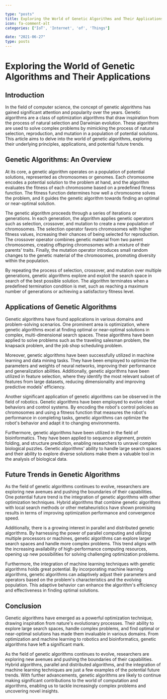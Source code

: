 ```yaml
---

type: "posts"
title: Exploring the World of Genetic Algorithms and Their Applications
icon: fa-comment-alt
categories: ["IoT', 'Internet', 'of', 'Things"]

date: "2021-06-27"
type: posts
---
```





# Exploring the World of Genetic Algorithms and Their Applications

## Introduction

In the field of computer science, the concept of genetic algorithms has gained significant attention and popularity over the years. Genetic algorithms are a class of optimization algorithms that draw inspiration from the process of natural selection and Darwinian evolution. These algorithms are used to solve complex problems by mimicking the process of natural selection, reproduction, and mutation in a population of potential solutions. This article aims to delve into the world of genetic algorithms, exploring their underlying principles, applications, and potential future trends.

## Genetic Algorithms: An Overview

At its core, a genetic algorithm operates on a population of potential solutions, represented as chromosomes or genomes. Each chromosome encodes a potential solution to the problem at hand, and the algorithm evaluates the fitness of each chromosome based on a predefined fitness function. The fitness function determines how well a chromosome solves the problem, and it guides the genetic algorithm towards finding an optimal or near-optimal solution.

The genetic algorithm proceeds through a series of iterations or generations. In each generation, the algorithm applies genetic operators such as selection, crossover, and mutation to create a new population of chromosomes. The selection operator favors chromosomes with higher fitness values, increasing their chances of being selected for reproduction. The crossover operator combines genetic material from two parent chromosomes, creating offspring chromosomes with a mixture of their parents' traits. Finally, the mutation operator introduces small random changes to the genetic material of the chromosomes, promoting diversity within the population.

By repeating the process of selection, crossover, and mutation over multiple generations, genetic algorithms explore and exploit the search space in search of the best possible solution. The algorithm terminates when a predefined termination condition is met, such as reaching a maximum number of generations or achieving a satisfactory fitness level.

## Applications of Genetic Algorithms

Genetic algorithms have found applications in various domains and problem-solving scenarios. One prominent area is optimization, where genetic algorithms excel at finding optimal or near-optimal solutions in complex, multi-dimensional search spaces. These algorithms have been applied to solve problems such as the traveling salesman problem, the knapsack problem, and the job shop scheduling problem.

Moreover, genetic algorithms have been successfully utilized in machine learning and data mining tasks. They have been employed to optimize the parameters and weights of neural networks, improving their performance and generalization abilities. Additionally, genetic algorithms have been utilized in feature selection, where they identify the most relevant subset of features from large datasets, reducing dimensionality and improving predictive models' efficiency.

Another significant application of genetic algorithms can be observed in the field of robotics. Genetic algorithms have been employed to evolve robot behaviors and control systems. By encoding the robot's control policies as chromosomes and using a fitness function that measures the robot's performance in completing tasks, genetic algorithms can optimize the robot's behavior and adapt it to changing environments.

Furthermore, genetic algorithms have been utilized in the field of bioinformatics. They have been applied to sequence alignment, protein folding, and structure prediction, enabling researchers to unravel complex biological puzzles. Genetic algorithms' ability to handle large search spaces and their ability to explore diverse solutions make them a valuable tool in the analysis of biological data.

## Future Trends in Genetic Algorithms

As the field of genetic algorithms continues to evolve, researchers are exploring new avenues and pushing the boundaries of their capabilities. One potential future trend is the integration of genetic algorithms with other optimization techniques. Hybrid algorithms that combine genetic algorithms with local search methods or other metaheuristics have shown promising results in terms of improving optimization performance and convergence speed.

Additionally, there is a growing interest in parallel and distributed genetic algorithms. By harnessing the power of parallel computing and utilizing multiple processors or machines, genetic algorithms can explore larger search spaces and handle more complex problems. This trend aligns with the increasing availability of high-performance computing resources, opening up new possibilities for solving challenging optimization problems.

Furthermore, the integration of machine learning techniques with genetic algorithms holds great potential. By incorporating machine learning algorithms, genetic algorithms can adaptively adjust their parameters and operators based on the problem's characteristics and the evolving population. This adaptive behavior can enhance the algorithm's efficiency and effectiveness in finding optimal solutions.

## Conclusion

Genetic algorithms have emerged as a powerful optimization technique, drawing inspiration from nature's evolutionary processes. Their ability to explore large search spaces, handle complex problems, and find optimal or near-optimal solutions has made them invaluable in various domains. From optimization and machine learning to robotics and bioinformatics, genetic algorithms have left a significant mark.

As the field of genetic algorithms continues to evolve, researchers are exploring new avenues and pushing the boundaries of their capabilities. Hybrid algorithms, parallel and distributed algorithms, and the integration of machine learning techniques are just a few examples of the potential future trends. With further advancements, genetic algorithms are likely to continue making significant contributions to the world of computation and algorithms, enabling us to tackle increasingly complex problems and uncovering novel insights.